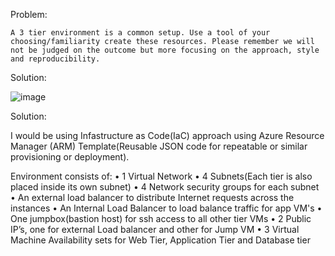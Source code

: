 ﻿Problem:

    A 3 tier environment is a common setup. Use a tool of your choosing/familiarity create these resources. Please remember we will not be judged on the outcome but more focusing on the approach, style and reproducibility.

Solution:

![image](https://user-images.githubusercontent.com/3917151/176560214-d275822d-d125-43b2-88a0-0abeff4f7466.png)

Solution:

   I would be using Infastructure as Code(IaC) approach using Azure Resource Manager (ARM) Template(Reusable JSON code for repeatable or similar         provisioning or deployment).
   
   Environment consists of:
    •	1 Virtual Network
    •	4 Subnets(Each tier is also placed inside its own subnet)
    •	4 Network security groups for each subnet
    •	An external load balancer to distribute Internet requests across the instances
    •	An Internal Load Balancer to load balance traffic for app VM's
    •	One jumpbox(bastion host) for ssh access to all other tier VMs
    •	2 Public IP’s, one for external Load balancer and other for Jump VM
    •	3 Virtual Machine Availability sets for Web Tier, Application Tier and Database tier

